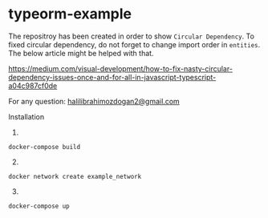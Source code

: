 # typeorm-example

The repositroy has been created in order to show `Circular Dependency`. To fixed circular dependency, do not forget to change import order in `entities`. The below article might be helped with that. 

https://medium.com/visual-development/how-to-fix-nasty-circular-dependency-issues-once-and-for-all-in-javascript-typescript-a04c987cf0de

For any question: halilibrahimozdogan2@gmail.com

Installation

1)
```
docker-compose build
```

2)
```
docker network create example_network
```

3)
```
docker-compose up
```

